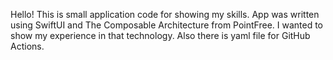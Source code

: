 Hello! This is small application code for showing my skills. App was written using SwiftUI and The Composable Architecture from PointFree. I wanted to show my experience in that technology. Also there is yaml file for GitHub Actions.

